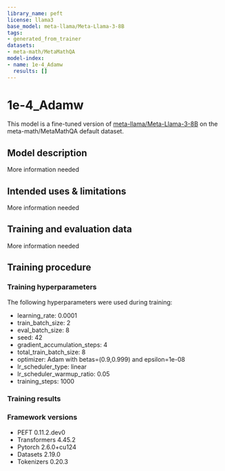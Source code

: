 ```yaml
---
library_name: peft
license: llama3
base_model: meta-llama/Meta-Llama-3-8B
tags:
- generated_from_trainer
datasets:
- meta-math/MetaMathQA
model-index:
- name: 1e-4_Adamw
  results: []
---
```


<!-- This model card has been generated automatically according to the information the Trainer had access to. You
should probably proofread and complete it, then remove this comment. -->

# 1e-4_Adamw

This model is a fine-tuned version of [meta-llama/Meta-Llama-3-8B](https://huggingface.co/meta-llama/Meta-Llama-3-8B) on the meta-math/MetaMathQA default dataset.

## Model description

More information needed

## Intended uses & limitations

More information needed

## Training and evaluation data

More information needed

## Training procedure

### Training hyperparameters

The following hyperparameters were used during training:
- learning_rate: 0.0001
- train_batch_size: 2
- eval_batch_size: 8
- seed: 42
- gradient_accumulation_steps: 4
- total_train_batch_size: 8
- optimizer: Adam with betas=(0.9,0.999) and epsilon=1e-08
- lr_scheduler_type: linear
- lr_scheduler_warmup_ratio: 0.05
- training_steps: 1000

### Training results



### Framework versions

- PEFT 0.11.2.dev0
- Transformers 4.45.2
- Pytorch 2.6.0+cu124
- Datasets 2.19.0
- Tokenizers 0.20.3